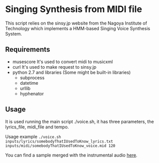 # Singing Synthesis from MIDI file

This script relies on the sinsy.jp website from the Nagoya Institute of Technology which implements a HMM-based Singing Voice Synthesis System.

## Requirements
- musescore
    It's used to convert midi to musicxml
- curl
    It's used to make request to sinsy.jp
- python 2.7 and libraries (Some might be built-in libraries)
	- subprocess
	- datetime
	- urllib
	- hyphenator

## Usage
It is used running the main script ./voice.sh, it has three parameters, the lyrics_file, midi_file and tempo.

Usage example
```./voice.sh inputs/lyrics/somebodyThatIUsedToKnow_lyrics.txt inputs/midi/somebodyThatIUsedToKnow_voice.mid 120```

You can find a sample merged with the instrumental audio [here](https://soundcloud.com/mathias-gatti/somebody-that-i-used-to-know-sinsy-synthetic-voice).
